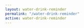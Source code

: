 ```yaml
---
layout: water-drink-reminder
permalink: "/water-drink-reminder"
active: water-drink-reminder
---
```

